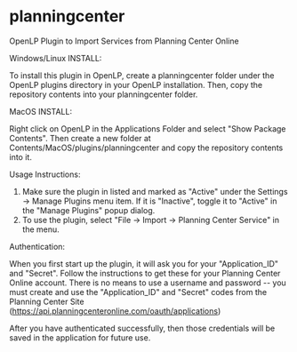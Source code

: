 # planningcenter
OpenLP Plugin to Import Services from Planning Center Online

Windows/Linux INSTALL:

To install this plugin in OpenLP, create a planningcenter folder under
the OpenLP plugins directory in your OpenLP installation.  Then, copy
the repository contents into your planningcenter folder.  

MacOS INSTALL:

Right click on OpenLP in the Applications Folder and select
"Show Package Contents".  Then create a new folder at 
Contents/MacOS/plugins/planningcenter and copy the repository contents
into it.

Usage Instructions:

1.  Make sure the plugin in listed and marked as "Active" under the
    Settings -> Manage Plugins menu item.  If it is "Inactive", toggle
    it to "Active" in the "Manage Plugins" popup dialog.
2.  To use the plugin, select "File -> Import -> Planning Center Service"
    in the menu.

Authentication:

When you first start up the plugin, it will ask you for your "Application_ID"
and "Secret".  Follow the instructions to get these for your Planning
Center Online account.  There is no means to use a username and password --
you must create and use the "Application_ID" and "Secret" codes from the
Planning Center Site (https://api.planningcenteronline.com/oauth/applications)

After you have authenticated successfully, then those credentials will be
saved in the application for future use.